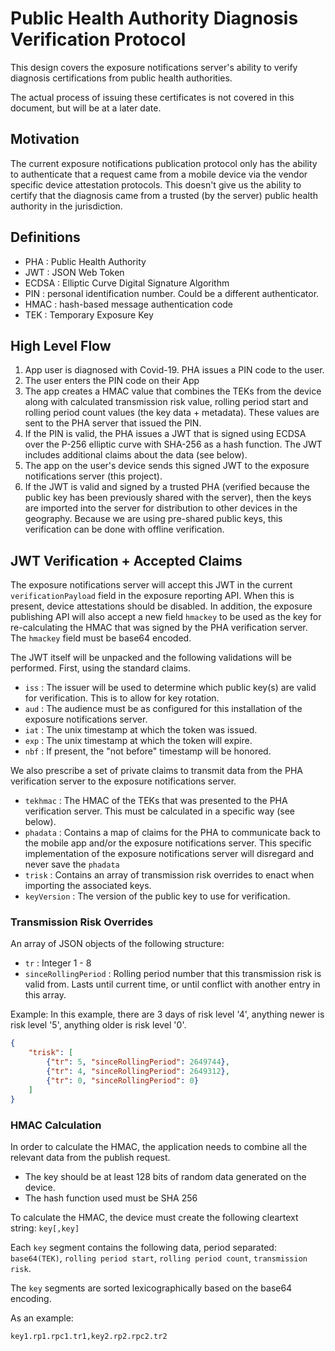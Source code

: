 # Public Health Authority Diagnosis Verification Protocol

This design covers the exposure notifications server's ability to verify
diagnosis certifications from public health authorities.

The actual process of issuing these certificates is not covered in this
document, but will be at a later date.

## Motivation

The current exposure notifications publication protocol only has the ability
to authenticate that a request came from a mobile device via the vendor
specific device attestation protocols. This doesn't give us the ability
to certify that the diagnosis came from a trusted (by the server) public
health authority in the jurisdiction.

## Definitions

* PHA : Public Health Authority
* JWT : JSON Web Token
* ECDSA : Elliptic Curve Digital Signature Algorithm
* PIN : personal identification number. Could be a different authenticator.
* HMAC : hash-based message authentication code
* TEK : Temporary Exposure Key


## High Level Flow

1. App user is diagnosed with Covid-19. PHA issues a PIN code to the user.
2. The user enters the PIN code on their App
3. The app creates a HMAC value that combines the TEKs from the device along
   with calculated transmission risk value, rolling period start and rolling
	 period count values (the key data + metadata).
	 These values are sent to the PHA server that issued the PIN.
4. If the PIN is valid, the PHA issues a JWT that is signed using ECDSA over
   the P-256 elliptic curve with SHA-256 as a hash function. The JWT includes
   additional claims about the data (see below).
5. The app on the user's device sends this signed JWT to the exposure
   notifications server (this project).
6. If the JWT is valid and signed by a trusted PHA (verified because the public
	 key has been previously shared with the server), then the keys are imported
	 into the server for distribution to other devices in the geography. Because
   we are using pre-shared public keys, this verification can be done with
   offline verification.

## JWT Verification + Accepted Claims

The exposure notifications server will accept this JWT in the current
`verificationPayload` field in the exposure reporting API. When this is present,
device attestations should be disabled. In addition, the exposure publishing
API will also accept a new field `hmackey` to be used as the key for
re-calculating the HMAC that was signed by the PHA verification server. The
`hmackey` field must be base64 encoded.

The JWT itself will be unpacked and the following validations will be performed.
First, using the standard claims.

* `iss` : The issuer will be used to determine which public key(s) are valid for
verification. This is to allow for key rotation.
* `aud` : The audience must be as configured for this installation of the
exposure notifications server.
* `iat` : The unix timestamp at which the token was issued.
* `exp` : The unix timestamp at which the token will expire.
* `nbf` : If present, the "not before" timestamp will be honored.

We also prescribe a set of private claims to transmit data from the PHA
verification server to the exposure notifications server.

* `tekhmac` : The HMAC of the TEKs that was presented to the PHA verification
server. This must be calculated in a specific way (see below).
* `phadata` : Contains a map of claims for the PHA to communicate back
to the mobile app and/or the exposure notifications server. This specific
implementation of the exposure notifications server will disregard and never
save the `phadata`
* `trisk` : Contains an array of transmission risk overrides to enact when
importing the associated keys.
* `keyVersion` : The version of the public key to use for verification.

### Transmission Risk Overrides

An array of JSON objects of the following structure:

* `tr` : Integer 1 - 8
* `sinceRollingPeriod` : Rolling period number that this transmission risk is
valid from. Lasts until current time, or until conflict with another entry
in this array.

Example: In this example, there are 3 days of risk level '4', anything newer
is risk level '5', anything older is risk level '0'.

```JSON
{
	"trisk": [
		{"tr": 5, "sinceRollingPeriod": 2649744},
		{"tr": 4, "sinceRollingPeriod": 2649312},
		{"tr": 0, "sinceRollingPeriod": 0}
	]
}
```

### HMAC Calculation

In order to calculate the HMAC, the application needs to combine all the
relevant data from the publish request.

* The key should be at least 128 bits of random data generated on the device.
* The hash function used must be SHA 256

To calculate the HMAC, the device must create the following cleartext string:
`key[,key]`

Each `key` segment contains the following data, period separated: `base64(TEK)`,
`rolling period start`, `rolling period count`, `transmission risk`.

The `key` segments are sorted lexicographically based on the base64 encoding.

As an example:

```
key1.rp1.rpc1.tr1,key2.rp2.rpc2.tr2
```
